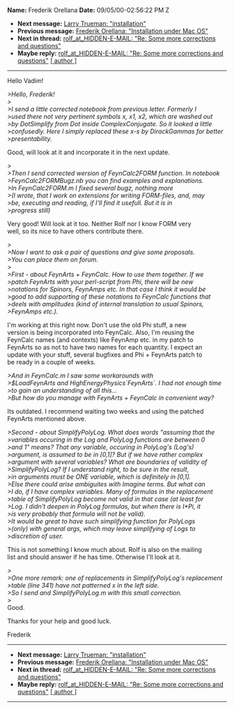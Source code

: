 **Name:** Frederik Orellana
**Date:** 09/05/00-02:56:22 PM Z

  - **Next message:** [Larry Trueman: "installation"](0014.html)
  - **Previous message:** [Frederik Orellana: "Installation under Mac
    OS"](0012.html)
  - **Next in thread:** [rolf_at_HIDDEN-E-MAIL: "Re: Some more corrections and
    questions"](0163.html)
  - **Maybe reply:** [rolf_at_HIDDEN-E-MAIL: "Re: Some more corrections and
    questions"](0163.html)
    [[ author ]](author.html#13)

-----

Hello Vadim\!  

*\>Hello, Frederik\!*  
*\>*  
*\>I send a little corrected notebook from previous letter. Formerly
I*  
*\>used there not very pertinent symbols x, x1, x2, which are washed
out*  
*\>by DotSimplify from Dot inside ComplexConjugate. So it looked a
little*  
*\>confusedly. Here I simply replaced these x-s by DirackGammas for
better*  
*\>presentability.*  

Good, will look at it and incorporate it in the next update.  

*\>*  
*\>Then I send corrected wersion of FeynCalc2FORM function. In
notebook*  
*\>FeynCalc2FORMBugz.nb you can find examples and explanations.*  
*\>In FeynCalc2FORM.m I fixed several bugz, nothing more*  
*\>(I wrote, that I work on extensions for writing FORM-files, and,
may*  
*\>be, executing and reading, if I'll find it usefull. But it is in*  
*\>progress still)*  

Very good\! Will look at it too. Neither Rolf nor I know FORM very  
well, so its nice to have others contribute there.  

*\>*  
*\>Now I want to ask a pair of questions and give some proposals.*  
*\>You can place them on forum.*  
*\>*  
*\>First - about FeynArts + FeynCalc. How to use them together. If we*  
*\>patch FeynArts with your perl-script from Phi, there will be new*  
*\>notations for Spinors, FeynAmps etc. In that case I think it would
be*  
*\>good to add supporting of these notations to FeynCalc functions
that*  
*\>deels with amplitudes (kind of internal translation to usual
Spinors,*  
*\>FeynAmps etc.).*  

I'm working at this right now. Don't use the old Phi stuff, a new  
version is being incorporated into FeynCalc. Also, I'm reusing the  
FeynCalc names (and contexts) like FeynAmp etc. in my patch to  
FeynArts so as not to have two names for each quantity. I expect an  
update with your stuff, several bugfixes and Phi + FeynArts patch to  
be ready in a couple of weeks.  

*\>And in FeynCalc.m I saw some workarounds with*  
*\>$LoadFeynArts and HighEnergyPhysics\`FeynArts\`. I had not enough
time*  
*\>to gain an understanding of all this...*  
*\>But how do you manage with FeynArts + FeynCalc in convenient way?*  

Its outdated. I recommend waiting two weeks and using the patched  
FeynArts mentioned above.  

*\>Second - about SimplifyPolyLog. What does words "assuming that the*  
*\>variables occuring in the Log and PolyLog functions are between 0*  
*\>and 1" means? That any variable, occuring in PolyLog's (Log's)*  
*\>argument, is assumed to be in [0,1]? But if we have rather
complex*  
*\>argument with several variables? What are boundaries of validity
of*  
*\>SimplifyPolyLog? If I understand right, to be sure in the result,*  
*\>in arguments must be ONE variable, which is definitely in
[0,1].*  
*\>Else there could arise ambiguites with Imagine terms. But what can*  
*\>I do, if I have complex variables. Many of formulas in the
replacement*  
*\>table of SimplifyPolyLog become not valid in that case (at least
for*  
*\>Log. I didn't deepen in PolyLog formulas, but when there is I\*Pi,
it*  
*\>is very probably that formula will not be valid).*  
*\>It would be great to have such simplifying function for PolyLogs*  
*\>(only) with general args, which may leave simplifying of Logs to*  
*\>discretion of user.*  

This is not something I know much about. Rolf is also on the mailing  
list and should answer if he has time. Otherwise I'll look at it.  

*\>*  
*\>One more remark: one of replacements in SimplifyPolyLog's
replacement*  
*\>table (line 341) have not patterned x in the left side.*  
*\>So I send and SimplifyPolyLog.m with this small correction.*  
*\>*  
Good.  

Thanks for your help and good luck.  

Frederik  

-----

  - **Next message:** [Larry Trueman: "installation"](0014.html)
  - **Previous message:** [Frederik Orellana: "Installation under Mac
    OS"](0012.html)
  - **Next in thread:** [rolf_at_HIDDEN-E-MAIL: "Re: Some more corrections and
    questions"](0163.html)
  - **Maybe reply:** [rolf_at_HIDDEN-E-MAIL: "Re: Some more corrections and
    questions"](0163.html)
    [[ author ]](author.html#13)

-----

